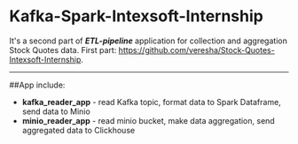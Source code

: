 # **Kafka-Spark-Intexsoft-Internship** 
It's a second part of ***ETL-pipeline*** application for collection and aggregation Stock Quotes data.
First part: <https://github.com/veresha/Stock-Quotes-Intexsoft-Internship>.
***
##App include:
- **kafka_reader_app** - read Kafka topic, format data to Spark Dataframe, send data to Minio
- **minio_reader_app** - read minio bucket, make data aggregation, send aggregated data to Clickhouse
